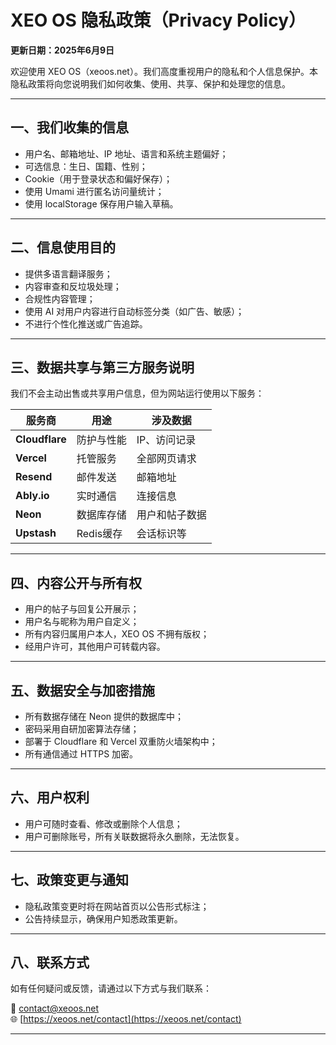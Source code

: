 # XEO OS 隐私政策（Privacy Policy）

**更新日期：2025年6月9日**

欢迎使用 XEO OS（xeoos.net）。我们高度重视用户的隐私和个人信息保护。本隐私政策将向您说明我们如何收集、使用、共享、保护和处理您的信息。

---

## 一、我们收集的信息

- 用户名、邮箱地址、IP 地址、语言和系统主题偏好；
- 可选信息：生日、国籍、性别；
- Cookie（用于登录状态和偏好保存）；
- 使用 Umami 进行匿名访问量统计；
- 使用 localStorage 保存用户输入草稿。

---

## 二、信息使用目的

- 提供多语言翻译服务；
- 内容审查和反垃圾处理；
- 合规性内容管理；
- 使用 AI 对用户内容进行自动标签分类（如广告、敏感）；
- 不进行个性化推送或广告追踪。

---

## 三、数据共享与第三方服务说明

我们不会主动出售或共享用户信息，但为网站运行使用以下服务：

| 服务商 | 用途 | 涉及数据 |
|--------|------|----------|
| **Cloudflare** | 防护与性能 | IP、访问记录 |
| **Vercel** | 托管服务 | 全部网页请求 |
| **Resend** | 邮件发送 | 邮箱地址 |
| **Ably.io** | 实时通信 | 连接信息 |
| **Neon** | 数据库存储 | 用户和帖子数据 |
| **Upstash** | Redis缓存 | 会话标识等 |

---

## 四、内容公开与所有权

- 用户的帖子与回复公开展示；
- 用户名与昵称为用户自定义；
- 所有内容归属用户本人，XEO OS 不拥有版权；
- 经用户许可，其他用户可转载内容。

---

## 五、数据安全与加密措施

- 所有数据存储在 Neon 提供的数据库中；
- 密码采用自研加密算法存储；
- 部署于 Cloudflare 和 Vercel 双重防火墙架构中；
- 所有通信通过 HTTPS 加密。

---

## 六、用户权利

- 用户可随时查看、修改或删除个人信息；
- 用户可删除账号，所有关联数据将永久删除，无法恢复。

---

## 七、政策变更与通知

- 隐私政策变更时将在网站首页以公告形式标注；
- 公告持续显示，确保用户知悉政策更新。

---

## 八、联系方式

如有任何疑问或反馈，请通过以下方式与我们联系：

📧 contact@xeoos.net  
🌐 [https://xeoos.net/contact](https://xeoos.net/contact)

---
